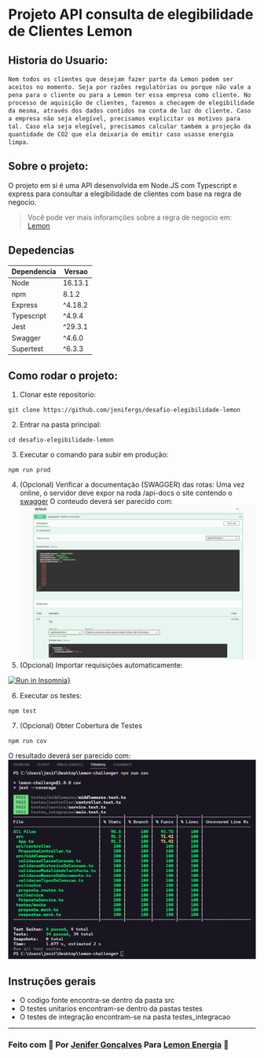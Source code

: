 # Projeto API consulta de elegibilidade de Clientes Lemon 
## Historia do Usuario:
    Nem todos os clientes que desejam fazer parte da Lemon podem ser aceitos no momento. Seja por razões regulatórias ou porque não vale a pena para o cliente ou para a Lemon ter essa empresa como cliente. No processo de aquisição de clientes, fazemos a checagem de elegibilidade da mesma, através dos dados contidos na conta de luz do cliente. Caso a empresa não seja elegível, precisamos explicitar os motivos para tal. Caso ela seja elegível, precisamos calcular também a projeção da quantidade de CO2 que ela deixaria de emitir caso usasse energia limpa.
  
## Sobre o projeto:
O projeto em si é uma API desenvolvida em Node.JS com Typescript e express para consultar a elegibilidade de clientes com base na regra de negocio.
> Você pode ver mais inforamções sobre a regra de negocio em: [Lemon](https://lemonenergy.notion.site/Teste-Backend-Lemon-Elegibilidade-9958a9678c0d4ac99185850fdb9716fc)
## Depedencias
| Dependencia| Versao   |
|------------|--------- |
| Node       | 16.13.1  |
| npm        |  8.1.2   |
| Express    | ^4.18.2  |
| Typescript | ^4.9.4   |
| Jest       | ^29.3.1  |
| Swagger    | ^4.6.0   |
| Supertest  | ^6.3.3   |

## Como rodar o projeto:
1. Clonar este repositorio:
```
git clone https://github.com/jenifergs/desafio-elegibilidade-lemon
```
2. Entrar na pasta principal:
```
cd desafio-elegibilidade-lemon
```
3. Executar o comando para subir em produção:
```
npm run prod
```
4. (Opcional) Verificar a documentação (SWAGGER) das rotas:
Uma vez online, o servidor deve expor na roda /api-docs o
site contendo o [swagger](http://localhost:5433/api-docs/)
O conteudo deverá ser parecido com:
![Swagger](./assets/lemon.png)
5. (Opcional) Importar requisições automaticamente:

 [![Run in Insomnia}](https://insomnia.rest/images/run.svg)](https://insomnia.rest/run/?label=Desafio-elegibilidade-lemon&uri=https%3A%2F%2Fraw.githubusercontent.com%2Fjenifergs%2Fdesafio-elegibilidade-lemon%2Fmaster%2Fassets%2FInsomnia_desafio-elegibilidade-lemon)

 6. Executar os testes:
 ```
 npm test
 ```
 7. (Opcional) Obter Cobertura de Testes
 ```
 npm run cov
 ```
 O resultado deverá ser parecido com:
 ![Coverage](./assets/testes-lemon.png)
## Instruções gerais
- O codigo fonte encontra-se dentro da pasta src
- O testes unitarios encontram-se dentro da pastas testes
- O testes de integração encontram-se na pasta testes_integracao

---

### Feito com 💚 Por [Jenifer Gonçalves](https://jenifergs.github.io/my-social-links/) Para [Lemon Energia](https://www.energialemon.com.br/) 🍋
